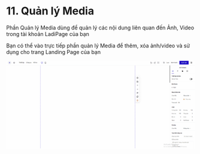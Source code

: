 # 11. Quản lý Media

Phần Quản lý Media dùng để quản lý các nội dung liên quan đến Ảnh, Video trong tài khoản LadiPage của bạn

Bạn có thể vào trực tiếp phần quản lý Media để thêm, xóa ảnh/video và sử dụng cho trang Landing Page của bạn&#x20;

![](../.gitbook/assets/media.gif)
